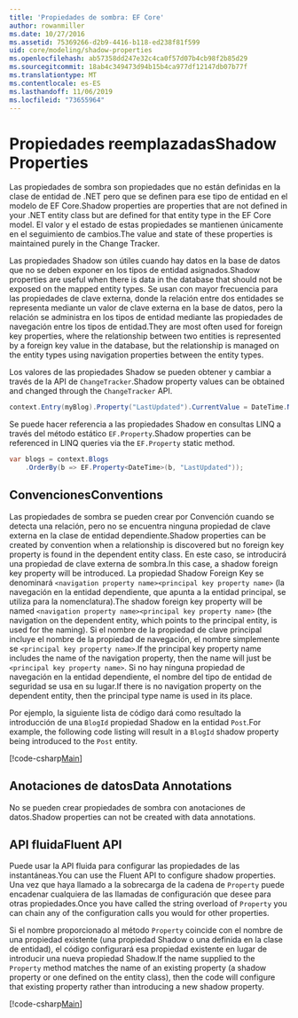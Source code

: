 ```yaml
---
title: 'Propiedades de sombra: EF Core'
author: rowanmiller
ms.date: 10/27/2016
ms.assetid: 75369266-d2b9-4416-b118-ed238f81f599
uid: core/modeling/shadow-properties
ms.openlocfilehash: ab57358dd247e32c4ca0f57d07b4cb98f2b85d29
ms.sourcegitcommit: 18ab4c349473d94b15b4ca977df12147db07b77f
ms.translationtype: MT
ms.contentlocale: es-ES
ms.lasthandoff: 11/06/2019
ms.locfileid: "73655964"
---
```

# <a name="shadow-properties"></a><span data-ttu-id="3913d-102">Propiedades reemplazadas</span><span class="sxs-lookup"><span data-stu-id="3913d-102">Shadow Properties</span></span>

<span data-ttu-id="3913d-103">Las propiedades de sombra son propiedades que no están definidas en la clase de entidad de .NET pero que se definen para ese tipo de entidad en el modelo de EF Core.</span><span class="sxs-lookup"><span data-stu-id="3913d-103">Shadow properties are properties that are not defined in your .NET entity class but are defined for that entity type in the EF Core model.</span></span> <span data-ttu-id="3913d-104">El valor y el estado de estas propiedades se mantienen únicamente en el seguimiento de cambios.</span><span class="sxs-lookup"><span data-stu-id="3913d-104">The value and state of these properties is maintained purely in the Change Tracker.</span></span>

<span data-ttu-id="3913d-105">Las propiedades Shadow son útiles cuando hay datos en la base de datos que no se deben exponer en los tipos de entidad asignados.</span><span class="sxs-lookup"><span data-stu-id="3913d-105">Shadow properties are useful when there is data in the database that should not be exposed on the mapped entity types.</span></span> <span data-ttu-id="3913d-106">Se usan con mayor frecuencia para las propiedades de clave externa, donde la relación entre dos entidades se representa mediante un valor de clave externa en la base de datos, pero la relación se administra en los tipos de entidad mediante las propiedades de navegación entre los tipos de entidad.</span><span class="sxs-lookup"><span data-stu-id="3913d-106">They are most often used for foreign key properties, where the relationship between two entities is represented by a foreign key value in the database, but the relationship is managed on the entity types using navigation properties between the entity types.</span></span>

<span data-ttu-id="3913d-107">Los valores de las propiedades Shadow se pueden obtener y cambiar a través de la API de `ChangeTracker`.</span><span class="sxs-lookup"><span data-stu-id="3913d-107">Shadow property values can be obtained and changed through the `ChangeTracker` API.</span></span>

``` csharp
context.Entry(myBlog).Property("LastUpdated").CurrentValue = DateTime.Now;
```

<span data-ttu-id="3913d-108">Se puede hacer referencia a las propiedades Shadow en consultas LINQ a través del método estático `EF.Property`.</span><span class="sxs-lookup"><span data-stu-id="3913d-108">Shadow properties can be referenced in LINQ queries via the `EF.Property` static method.</span></span>

``` csharp
var blogs = context.Blogs
    .OrderBy(b => EF.Property<DateTime>(b, "LastUpdated"));
```

## <a name="conventions"></a><span data-ttu-id="3913d-109">Convenciones</span><span class="sxs-lookup"><span data-stu-id="3913d-109">Conventions</span></span>

<span data-ttu-id="3913d-110">Las propiedades de sombra se pueden crear por Convención cuando se detecta una relación, pero no se encuentra ninguna propiedad de clave externa en la clase de entidad dependiente.</span><span class="sxs-lookup"><span data-stu-id="3913d-110">Shadow properties can be created by convention when a relationship is discovered but no foreign key property is found in the dependent entity class.</span></span> <span data-ttu-id="3913d-111">En este caso, se introducirá una propiedad de clave externa de sombra.</span><span class="sxs-lookup"><span data-stu-id="3913d-111">In this case, a shadow foreign key property will be introduced.</span></span> <span data-ttu-id="3913d-112">La propiedad Shadow Foreign Key se denominará `<navigation property name><principal key property name>` (la navegación en la entidad dependiente, que apunta a la entidad principal, se utiliza para la nomenclatura).</span><span class="sxs-lookup"><span data-stu-id="3913d-112">The shadow foreign key property will be named `<navigation property name><principal key property name>` (the navigation on the dependent entity, which points to the principal entity, is used for the naming).</span></span> <span data-ttu-id="3913d-113">Si el nombre de la propiedad de clave principal incluye el nombre de la propiedad de navegación, el nombre simplemente se `<principal key property name>`.</span><span class="sxs-lookup"><span data-stu-id="3913d-113">If the principal key property name includes the name of the navigation property, then the name will just be `<principal key property name>`.</span></span> <span data-ttu-id="3913d-114">Si no hay ninguna propiedad de navegación en la entidad dependiente, el nombre del tipo de entidad de seguridad se usa en su lugar.</span><span class="sxs-lookup"><span data-stu-id="3913d-114">If there is no navigation property on the dependent entity, then the principal type name is used in its place.</span></span>

<span data-ttu-id="3913d-115">Por ejemplo, la siguiente lista de código dará como resultado la introducción de una `BlogId` propiedad Shadow en la entidad `Post`.</span><span class="sxs-lookup"><span data-stu-id="3913d-115">For example, the following code listing will result in a `BlogId` shadow property being introduced to the `Post` entity.</span></span>

[!code-csharp[Main](../../../samples/core/Modeling/Conventions/ShadowForeignKey.cs?name=Conventions)]

## <a name="data-annotations"></a><span data-ttu-id="3913d-116">Anotaciones de datos</span><span class="sxs-lookup"><span data-stu-id="3913d-116">Data Annotations</span></span>

<span data-ttu-id="3913d-117">No se pueden crear propiedades de sombra con anotaciones de datos.</span><span class="sxs-lookup"><span data-stu-id="3913d-117">Shadow properties can not be created with data annotations.</span></span>

## <a name="fluent-api"></a><span data-ttu-id="3913d-118">API fluida</span><span class="sxs-lookup"><span data-stu-id="3913d-118">Fluent API</span></span>

<span data-ttu-id="3913d-119">Puede usar la API fluida para configurar las propiedades de las instantáneas.</span><span class="sxs-lookup"><span data-stu-id="3913d-119">You can use the Fluent API to configure shadow properties.</span></span> <span data-ttu-id="3913d-120">Una vez que haya llamado a la sobrecarga de la cadena de `Property` puede encadenar cualquiera de las llamadas de configuración que desee para otras propiedades.</span><span class="sxs-lookup"><span data-stu-id="3913d-120">Once you have called the string overload of `Property` you can chain any of the configuration calls you would for other properties.</span></span>

<span data-ttu-id="3913d-121">Si el nombre proporcionado al método `Property` coincide con el nombre de una propiedad existente (una propiedad Shadow o una definida en la clase de entidad), el código configurará esa propiedad existente en lugar de introducir una nueva propiedad Shadow.</span><span class="sxs-lookup"><span data-stu-id="3913d-121">If the name supplied to the `Property` method matches the name of an existing property (a shadow property or one defined on the entity class), then the code will configure that existing property rather than introducing a new shadow property.</span></span>

[!code-csharp[Main](../../../samples/core/Modeling/FluentAPI/ShadowProperty.cs?name=ShadowProperty&highlight=8)]
